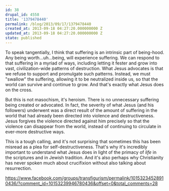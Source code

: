 ```yaml
---
id: 38
drupal_id: 4558
title: '1379478440'
permalink: /blog/2013/09/17/1379478440
created_at: 2013-09-18 04:27:20.000000000 Z
updated_at: 2013-09-18 04:27:20.000000000 Z
state: published
---
```

To speak tangentially, I think that suffering is an intrinsic part of being-hood. Any being worth...uh...being, will experience suffering. We can respond to that suffering in a myriad of ways, including letting it fester and grow into vast, civilization-wide patterns of destruction. What Jesus advocates is that we refuse to support and promulgate such patterns. Instead, we must "swallow" the suffering, allowing it to be neutralized inside us, so that the world can survive and continue to grow. And that's exactly what Jesus does on the cross.

But this is not masochism, it's heroism. There is no unnecessary suffering being created or advocated. In fact, the severity of what Jesus (and his followers) underwent was a direct result of the amount of suffering in the world that had already been directed into violence and destructiveness. Jesus forgives the violence directed against him precisely so that the violence can disappear from the world, instead of continuing to circulate in ever-more destructive ways.

This is a tough calling, and it's not surprising that sometimes this has been misread as a plea for self-destructiveness. That's why it's incredibly important to understand what Jesus does in light of the primacy of *life* in the scriptures and in Jewish tradition. And it's also perhaps why Christianity has never spoken much about crucifixion without also talking about resurrection.

https://www.facebook.com/groups/transfigurism/permalink/10153234528910436/?comment_id=10153239946780436&offset=0&total_comments=28
